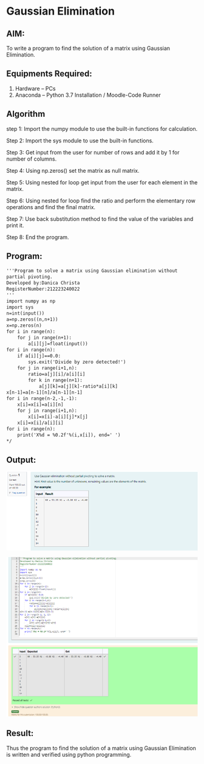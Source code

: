 # Gaussian Elimination

## AIM:
To write a program to find the solution of a matrix using Gaussian Elimination.

## Equipments Required:
1. Hardware – PCs
2. Anaconda – Python 3.7 Installation / Moodle-Code Runner

## Algorithm
step 1: Import the numpy module to use the built-in functions for calculation.

Step 2: Import the sys module to use the built-in functions.

Step 3: Get input from the user for number of rows and add it by 1 for number of columns.

Step 4: Using np.zeros() set the matrix as null matrix.

Step 5: Using nested for loop get input from the user for each element in the matrix.

Step 6: Using nested for loop find the ratio and perform the elementary row operations and find the final matrix.

Step 7: Use back substitution method to find the value of the variables and print it.

Step 8: End the program.

## Program:
```
'''Program to solve a matrix using Gaussian elimination without partial pivoting.
Developed by:Danica Christa 
RegisterNumber:212223240022 
'''
import numpy as np
import sys
n=int(input())
a=np.zeros((n,n+1))
x=np.zeros(n)
for i in range(n):
    for j in range(n+1):
        a[i][j]=float(input())
for i in range(n):
    if a[i][j]==0.0:
        sys.exit('Divide by zero detected!')
    for j in range(i+1,n):
        ratio=a[j][i]/a[i][i]
        for k in range(n+1):
            a[j][k]=a[j][k]-ratio*a[i][k]
x[n-1]=a[n-1][n]/a[n-1][n-1]
for i in range(n-2,-1,-1):
    x[i]=x[i]=a[i][n]
    for j in range(i+1,n):
        x[i]=x[i]-a[i][j]*x[j]
    x[i]=x[i]/a[i][i]
for i in range(n):
    print('X%d = %0.2f'%(i,x[i]), end=' ')
*/
```

## Output:

![alt text](<Screenshot 2024-05-05 183526.png>)

![alt text](<Screenshot 2024-05-05 183542.png>)


## Result:
Thus the program to find the solution of a matrix using Gaussian Elimination is written and verified using python programming.

